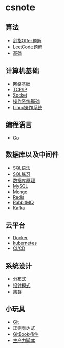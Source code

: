 # csnote

## 算法
- [剑指Offer题解](算法/剑指Offer题解/README.md)
- [LeetCode题解](算法/LeetCode题解/README.md)
- [基础]()

## 计算机基础
- [网络基础]()
- [TCP/IP]()
- [Socket]()
- [操作系统基础]()
- [Linux操作系统]()

## 编程语言
- [Go](编程语言/README.md#language_golang)

## 数据库以及中间件
- [SQL语法]()
- [SQL练习]()
- [数据库原理]()
- [MySQL]()
- [Mongo]()
- [Redis]()
- [RabbitMQ]()
- [Kafka]()

## 云平台
- [Docker](云平台/Docker/README.md)
- [kubernetes]()
- [CI/CD]()

## 系统设计
- [分布式]()
- [设计模式]()
- [集群]()

## 小玩具
- [Git]()
- [正则表达式]()
- [GitBook插件](小玩具/GitBook/README.md)
- [生产力脚本](小玩具/生产力脚本/README.md)
